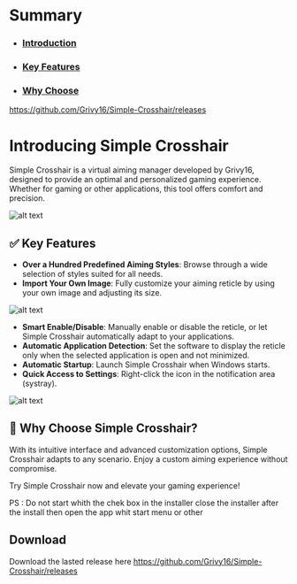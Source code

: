 # Summary
- ### [Introduction](#introducing-simple-crosshair)
- ### [Key Features](#-key-features)
- ### [Why Choose](#-why-choose-simple-crosshair)

https://github.com/Grivy16/Simple-Crosshair/releases
# Introducing Simple Crosshair

Simple Crosshair is a virtual aiming manager developed by Grivy16, designed to provide an optimal and personalized gaming experience. Whether for gaming or other applications, this tool offers comfort and precision.

![alt text](https://github.com/Grivy16/Simple-Crosshair/blob/main/image/Apre%C3%A7us-de-lapp.png)

## ✅ Key Features
- **Over a Hundred Predefined Aiming Styles**: Browse through a wide selection of styles suited for all needs.
- **Import Your Own Image**: Fully customize your aiming reticle by using your own image and adjusting its size.

![alt text](https://github.com/Grivy16/Simple-Crosshair/blob/main/image/Apre%C3%A7us-de-lapp-pointer.png)

- **Smart Enable/Disable**: Manually enable or disable the reticle, or let Simple Crosshair automatically adapt to your applications.
- **Automatic Application Detection**: Set the software to display the reticle only when the selected application is open and not minimized.
- **Automatic Startup**: Launch Simple Crosshair when Windows starts.
- **Quick Access to Settings**: Right-click the icon in the notification area (systray).

![alt text](https://github.com/Grivy16/Simple-Crosshair/blob/main/image/Apre%C3%A7us-menucontex.png)

## 🚀 Why Choose Simple Crosshair?
With its intuitive interface and advanced customization options, Simple Crosshair adapts to any scenario. Enjoy a custom aiming experience without compromise.

Try Simple Crosshair now and elevate your gaming experience!

PS : Do not start whith the chek box in the installer close the installer after the install then open the app whit start menu or other

##  Download
Download the lasted release here https://github.com/Grivy16/Simple-Crosshair/releases
